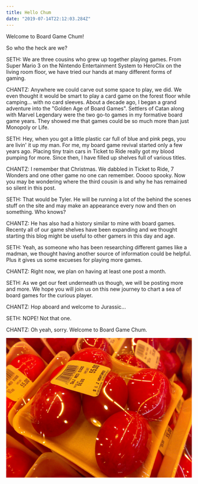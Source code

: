 ```yaml
---
title: Hello Chum
date: "2019-07-14T22:12:03.284Z"
---
```


Welcome to Board Game Chum!

So who the heck are we? 

SETH: We are three cousins who grew up together playing games. From Super Mario 3 on the Nintendo Entertainment System to HeroClix on the living room floor, we have tried our hands at many different forms of gaming.

CHANTZ: Anywhere we could carve out some space to play, we did. We even thought it would be smart to play a card game on the forest floor while camping... with no card sleeves. About a decade ago, I began a grand adventure into the "Golden Age of Board Games". Settlers of Catan along with Marvel Legendary were the two go-to games in my formative board game years. They showed me that games could be so much more than just Monopoly or Life.

SETH: Hey, when you got a little plastic car full of blue and pink pegs, you are livin' it up my man. For me, my board game revival started only a few years ago. Placing tiny train cars in Ticket to Ride really got my blood pumping for more. Since then, I have filled up shelves full of various titles. 

CHANTZ: I remember that Christmas. We dabbled in Ticket to Ride, 7 Wonders and one other game no one can remember. Ooooo spooky. Now you may be wondering where the third cousin is and why he has remained so silent in this post. 

SETH: That would be Tyler. He will be running a lot of the behind the scenes stuff on the site and may make an appearance every now and then on something. Who knows?

CHANTZ: He has also had a history similar to mine with board games. Recenty all of our game shelves have been expanding and we thought starting this blog might be useful to other gamers in this day and age.

SETH: Yeah, as someone who has been researching different games like a madman, we thought having another source of information could be helpful. Plus it gives us some excueses for playing more games.

CHANTZ: Right now, we plan on having at least one post a month. 

SETH: As we get our feet underneath us though, we will be posting more and more. We hope you will join us on this new journey to chart a sea of board games for the curious player.

CHANTZ: Hop aboard and welcome to Jurassic...

SETH: NOPE! Not that one. 

CHANTZ: Oh yeah, sorry. Welcome to Board Game Chum.




![Chinese Salty Egg](./salty_egg.jpg)
